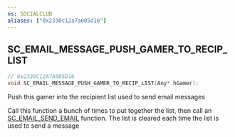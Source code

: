 ```yaml
---
ns: SOCIALCLUB
aliases: ["0x2330c12a7a605d16"]
---
```

## SC_EMAIL_MESSAGE_PUSH_GAMER_TO_RECIP_LIST

```c
// 0x2330C12A7A605D16
void SC_EMAIL_MESSAGE_PUSH_GAMER_TO_RECIP_LIST(Any* hGamer);
```

Push this gamer into the recipient list used to send email messages

Call this function a bunch of times to put together the list, then call an [SC_EMAIL_SEND_EMAIL](#_0x116FB94DC4B79F17) function. The list is cleared each time the list is used to send a message

